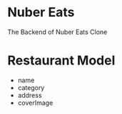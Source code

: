 # Nuber Eats

The Backend of Nuber Eats Clone

# Restaurant Model

- name
- category
- address
- coverImage